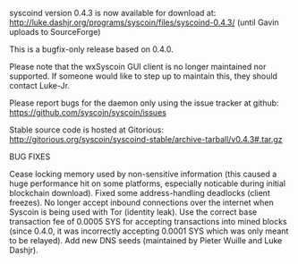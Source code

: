 ﻿syscoind version 0.4.3 is now available for download at:
http://luke.dashjr.org/programs/syscoin/files/syscoind-0.4.3/ (until Gavin uploads to SourceForge)

This is a bugfix-only release based on 0.4.0.

Please note that the wxSyscoin GUI client is no longer maintained nor supported. If someone would like to step up to maintain this, they should contact Luke-Jr.

Please report bugs for the daemon only using the issue tracker at github:
https://github.com/syscoin/syscoin/issues

Stable source code is hosted at Gitorious:
http://gitorious.org/syscoin/syscoind-stable/archive-tarball/v0.4.3#.tar.gz

BUG FIXES

Cease locking memory used by non-sensitive information (this caused a huge performance hit on some platforms, especially noticable during initial blockchain download).
Fixed some address-handling deadlocks (client freezes).
No longer accept inbound connections over the internet when Syscoin is being used with Tor (identity leak).
Use the correct base transaction fee of 0.0005 SYS for accepting transactions into mined blocks (since 0.4.0, it was incorrectly accepting 0.0001 SYS which was only meant to be relayed).
Add new DNS seeds (maintained by Pieter Wuille and Luke Dashjr).

